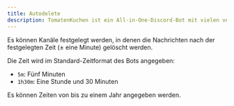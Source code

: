 ```yaml
---
title: Autodelete
description: TomatenKuchen ist ein All-in-One-Discord-Bot mit vielen verschiedenen Funktionen. Erklärt die Einrichtung von Kanälen, in denen Nachrichten nach einer bestimmten Zeit gelöscht werden.
---
```


Es können Kanäle festgelegt werden, in denen die Nachrichten nach der festgelegten Zeit (± eine Minute) gelöscht werden.

Die Zeit wird im Standard-Zeitformat des Bots angegeben:
- `5m`: Fünf Minuten
- `1h30m`: Eine Stunde und 30 Minuten

Es können Zeiten von bis zu einem Jahr angegeben werden.
